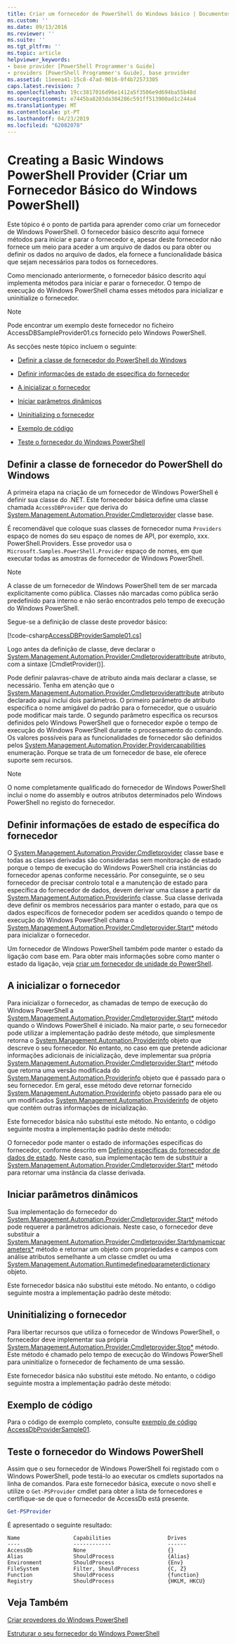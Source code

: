 ```yaml
---
title: Criar um fornecedor de PowerShell do Windows básico | Documentos da Microsoft
ms.custom: ''
ms.date: 09/13/2016
ms.reviewer: ''
ms.suite: ''
ms.tgt_pltfrm: ''
ms.topic: article
helpviewer_keywords:
- base provider [PowerShell Programmer's Guide]
- providers [PowerShell Programmer's Guide], base provider
ms.assetid: 11eeea41-15c8-47ad-9016-0f4b72573305
caps.latest.revision: 7
ms.openlocfilehash: 19cc3817016d96e1412a5f3506e9d694ba55b48d
ms.sourcegitcommit: e7445ba8203da304286c591ff513900ad1c244a4
ms.translationtype: MT
ms.contentlocale: pt-PT
ms.lasthandoff: 04/23/2019
ms.locfileid: "62082078"
---
```

# <a name="creating-a-basic-windows-powershell-provider"></a>Creating a Basic Windows PowerShell Provider (Criar um Fornecedor Básico do Windows PowerShell)

Este tópico é o ponto de partida para aprender como criar um fornecedor de Windows PowerShell. O fornecedor básico descrito aqui fornece métodos para iniciar e parar o fornecedor e, apesar deste fornecedor não fornece um meio para aceder a um arquivo de dados ou para obter ou definir os dados no arquivo de dados, ela fornece a funcionalidade básica que sejam necessários para todos os fornecedores.

Como mencionado anteriormente, o fornecedor básico descrito aqui implementa métodos para iniciar e parar o fornecedor. O tempo de execução do Windows PowerShell chama esses métodos para inicializar e uninitialize o fornecedor.

> [!NOTE]
> Pode encontrar um exemplo deste fornecedor no ficheiro AccessDBSampleProvider01.cs fornecido pelo Windows PowerShell.

As secções neste tópico incluem o seguinte:

- [Definir a classe de fornecedor do PowerShell do Windows](#Defining-the-Windows-PowerShell-Provider-Class)

- [Definir informações de estado de específica do fornecedor](#Defining-Provider-Specific-State-Information)

- [A inicializar o fornecedor](#Initializing-the-Provider)

- [Iniciar parâmetros dinâmicos](#Start-Dynamic-Parameters)

- [Uninitializing o fornecedor](#Uninitializing-the-Provider)

- [Exemplo de código](#Code-Sample)

- [Teste o fornecedor do Windows PowerShell](#Testing-the-Windows-PowerShell-Provider)

## <a name="defining-the-windows-powershell-provider-class"></a>Definir a classe de fornecedor do PowerShell do Windows

A primeira etapa na criação de um fornecedor de Windows PowerShell é definir sua classe do .NET. Este fornecedor básica define uma classe chamada `AccessDBProvider` que deriva do [System.Management.Automation.Provider.Cmdletprovider](/dotnet/api/System.Management.Automation.Provider.CmdletProvider) classe base.

É recomendável que coloque suas classes de fornecedor numa `Providers` espaço de nomes do seu espaço de nomes de API, por exemplo, xxx. PowerShell.Providers. Esse provedor usa o `Microsoft.Samples.PowerShell.Provider` espaço de nomes, em que executar todas as amostras de fornecedor de Windows PowerShell.

> [!NOTE]
> A classe de um fornecedor de Windows PowerShell tem de ser marcada explicitamente como pública. Classes não marcadas como pública serão predefinido para interno e não serão encontrados pelo tempo de execução do Windows PowerShell.

Segue-se a definição de classe deste provedor básico:

[!code-csharp[AccessDBProviderSample01.cs](../../powershell-sdk-samples/SDK-2.0/csharp/AccessDBProviderSample01/AccessDBProviderSample01.cs#L23-L24 "AccessDBProviderSample01.cs")]

Logo antes da definição de classe, deve declarar o [System.Management.Automation.Provider.Cmdletproviderattribute](/dotnet/api/System.Management.Automation.Provider.CmdletProviderAttribute) atributo, com a sintaxe [CmdletProvider()].

Pode definir palavras-chave de atributo ainda mais declarar a classe, se necessário. Tenha em atenção que o [System.Management.Automation.Provider.Cmdletproviderattribute](/dotnet/api/System.Management.Automation.Provider.CmdletProviderAttribute) atributo declarado aqui inclui dois parâmetros. O primeiro parâmetro de atributo especifica o nome amigável do padrão para o fornecedor, que o usuário pode modificar mais tarde. O segundo parâmetro especifica os recursos definidos pelo Windows PowerShell que o fornecedor expõe o tempo de execução do Windows PowerShell durante o processamento do comando. Os valores possíveis para as funcionalidades de fornecedor são definidos pelos [System.Management.Automation.Provider.Providercapabilities](/dotnet/api/System.Management.Automation.Provider.ProviderCapabilities) enumeração. Porque se trata de um fornecedor de base, ele oferece suporte sem recursos.

> [!NOTE]
> O nome completamente qualificado do fornecedor de Windows PowerShell inclui o nome do assembly e outros atributos determinados pelo Windows PowerShell no registo do fornecedor.

## <a name="defining-provider-specific-state-information"></a>Definir informações de estado de específica do fornecedor

O [System.Management.Automation.Provider.Cmdletprovider](/dotnet/api/System.Management.Automation.Provider.CmdletProvider) classe base e todas as classes derivadas são consideradas sem monitoração de estado porque o tempo de execução do Windows PowerShell cria instâncias do fornecedor apenas conforme necessário. Por conseguinte, se o seu fornecedor de precisar controlo total e a manutenção de estado para específica do fornecedor de dados, devem derivar uma classe a partir da [System.Management.Automation.Providerinfo](/dotnet/api/System.Management.Automation.ProviderInfo) classe. Sua classe derivada deve definir os membros necessários para manter o estado, para que os dados específicos de fornecedor podem ser acedidos quando o tempo de execução do Windows PowerShell chama o [System.Management.Automation.Provider.Cmdletprovider.Start*](/dotnet/api/System.Management.Automation.Provider.CmdletProvider.Start) método para inicializar o fornecedor.

Um fornecedor de Windows PowerShell também pode manter o estado da ligação com base em. Para obter mais informações sobre como manter o estado da ligação, veja [criar um fornecedor de unidade do PowerShell](./creating-a-windows-powershell-drive-provider.md).

## <a name="initializing-the-provider"></a>A inicializar o fornecedor

Para inicializar o fornecedor, as chamadas de tempo de execução do Windows PowerShell a [System.Management.Automation.Provider.Cmdletprovider.Start*](/dotnet/api/System.Management.Automation.Provider.CmdletProvider.Start) método quando o Windows PowerShell é iniciado. Na maior parte, o seu fornecedor pode utilizar a implementação padrão deste método, que simplesmente retorna o [System.Management.Automation.Providerinfo](/dotnet/api/System.Management.Automation.ProviderInfo) objeto que descreve o seu fornecedor. No entanto, no caso em que pretende adicionar informações adicionais de inicialização, deve implementar sua própria [System.Management.Automation.Provider.Cmdletprovider.Start*](/dotnet/api/System.Management.Automation.Provider.CmdletProvider.Start) método que retorna uma versão modificada do [ System.Management.Automation.Providerinfo](/dotnet/api/System.Management.Automation.ProviderInfo) objeto que é passado para o seu fornecedor. Em geral, esse método deve retornar fornecido [System.Management.Automation.Providerinfo](/dotnet/api/System.Management.Automation.ProviderInfo) objeto passado para ele ou um modificados [System.Management.Automation.Providerinfo](/dotnet/api/System.Management.Automation.ProviderInfo) de objeto que contém outras informações de inicialização.

Este fornecedor básica não substitui este método. No entanto, o código seguinte mostra a implementação padrão deste método:

<!-- TODO!!!: review snippet reference  [!CODE [Msh_samplesaccessdbprov01#accessdbprov01ProviderStart](Msh_samplesaccessdbprov01#accessdbprov01ProviderStart)]  -->

O fornecedor pode manter o estado de informações específicas do fornecedor, conforme descrito em [Defining específicas do fornecedor de dados de estado](#Defining-Provider-Specific-State-Information). Neste caso, sua implementação tem de substituir a [System.Management.Automation.Provider.Cmdletprovider.Start*](/dotnet/api/System.Management.Automation.Provider.CmdletProvider.Start) método para retornar uma instância da classe derivada.

## <a name="start-dynamic-parameters"></a>Iniciar parâmetros dinâmicos

Sua implementação do fornecedor do [System.Management.Automation.Provider.Cmdletprovider.Start*](/dotnet/api/System.Management.Automation.Provider.CmdletProvider.Start) método pode requerer a parâmetros adicionais. Neste caso, o fornecedor deve substituir a [System.Management.Automation.Provider.Cmdletprovider.Startdynamicparameters*](/dotnet/api/System.Management.Automation.Provider.CmdletProvider.StartDynamicParameters) método e retornar um objeto com propriedades e campos com análise atributos semelhante a um classe cmdlet ou uma [System.Management.Automation.Runtimedefinedparameterdictionary](/dotnet/api/System.Management.Automation.RuntimeDefinedParameterDictionary) objeto.

Este fornecedor básica não substitui este método. No entanto, o código seguinte mostra a implementação padrão deste método:

<!-- TODO!!!: review snippet reference  [!CODE [Msh_samplesaccessdbprov01#accessdbprov01ProviderDynamicParameters](Msh_samplesaccessdbprov01#accessdbprov01ProviderDynamicParameters)]  -->

## <a name="uninitializing-the-provider"></a>Uninitializing o fornecedor

Para libertar recursos que utiliza o fornecedor de Windows PowerShell, o fornecedor deve implementar sua própria [System.Management.Automation.Provider.Cmdletprovider.Stop*](/dotnet/api/System.Management.Automation.Provider.CmdletProvider.Stop) método. Este método é chamado pelo tempo de execução do Windows PowerShell para uninitialize o fornecedor de fechamento de uma sessão.

Este fornecedor básica não substitui este método. No entanto, o código seguinte mostra a implementação padrão deste método:

<!-- TODO!!!: review snippet reference  [!CODE [Msh_samplesaccessdbprov01#accessdbprov01ProviderStop](Msh_samplesaccessdbprov01#accessdbprov01ProviderStop)]  -->

## <a name="code-sample"></a>Exemplo de código

Para o código de exemplo completo, consulte [exemplo de código AccessDbProviderSample01](./accessdbprovidersample01-code-sample.md).

## <a name="testing-the-windows-powershell-provider"></a>Teste o fornecedor do Windows PowerShell

Assim que o seu fornecedor de Windows PowerShell foi registado com o Windows PowerShell, pode testá-lo ao executar os cmdlets suportados na linha de comandos. Para este fornecedor básica, execute o novo shell e utilize o `Get-PSProvider` cmdlet para obter a lista de fornecedores e certifique-se de que o fornecedor de AccessDb está presente.

```powershell
Get-PSProvider
```

É apresentado o seguinte resultado:

```output
Name                 Capabilities                  Drives
----                 ------------                  ------
AccessDb             None                          {}
Alias                ShouldProcess                 {Alias}
Environment          ShouldProcess                 {Env}
FileSystem           Filter, ShouldProcess         {C, Z}
Function             ShouldProcess                 {function}
Registry             ShouldProcess                 {HKLM, HKCU}
```

## <a name="see-also"></a>Veja Também

[Criar provedores do Windows PowerShell](./how-to-create-a-windows-powershell-provider.md)

[Estruturar o seu fornecedor do Windows PowerShell](./designing-your-windows-powershell-provider.md)